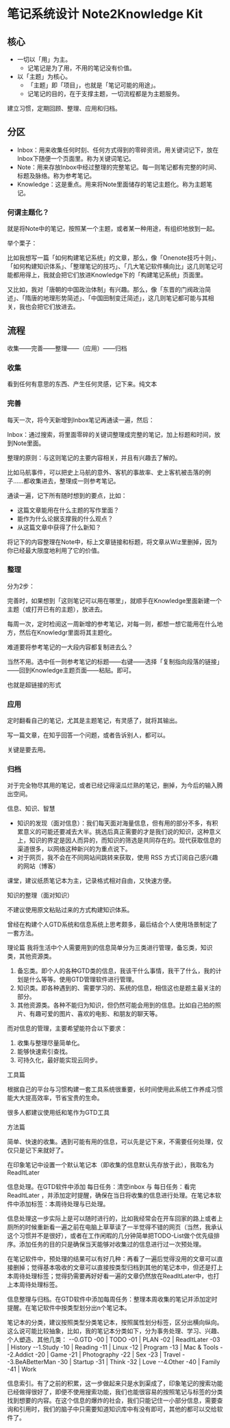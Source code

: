 # 笔记系统设计 Note2Knowledge Kit

## 核心

+ 一切以「用」为主。
    + 记笔记是为了用，不用的笔记没有价值。
+ 以「主题」为核心。
    + 「主题」即「项目」，也就是「笔记可能的用途」。
    + 记笔记的目的，在于支撑主题，一切流程都是为主题服务。

建立习惯，定期回顾、整理、应用和归档。

## 分区

+ Inbox：用来收集任何时刻、任何方式得到的零碎资讯，用关键词记下，放在Inbox下随便一个页面里。称为关键词笔记。
+ Note：用来存放Inbox中经过整理的完整笔记。每一则笔记都有完整的时间、标题及脉络。称为参考笔记。
+ Knowledge：这是重点。用来将Note里面储存的笔记主题化。称为主题笔记。

### 何谓主题化？

就是将Note中的笔记，按照某一个主题，或者某一种用途，有组织地放到一起。

举个栗子：

比如我想写一篇「如何构建笔记系统」的文章，那么，像「Onenote技巧十则」、「如何构建知识体系」、「整理笔记的技巧」、「几大笔记软件横向比」这几则笔记可能都用得上，我就会把它们放进Knowledge下的「构建笔记系统」页面里。

又比如，我对「唐朝的中国政治体制」有兴趣。那么，像「东晋的门阀政治简述」、「隋唐的地理形势简述」、「中国田制变迁简述」，这几则笔记都可能与其相关，我也会把它们放进去。

## 流程

收集——完善——整理——（应用）——归档

### 收集

看到任何有意思的东西、产生任何灵感，记下来。纯文本

### 完善

每天一次，将今天新增到Inbox笔记再通读一遍，然后：

Inbox：通过搜索，将里面零碎的关键词整理成完整的笔记，加上标题和时间，放到Note里面。

整理的原则：与这则笔记的主要内容相关，并且有兴趣去了解的。

比如马航事件，可以把史上马航的意外、客机的事故率、史上客机被击落的例子……都收集进去，整理成一则参考笔记。

通读一遍，记下所有随时想到的要点，比如：

+ 这篇文章能用在什么主题的写作里面？
+ 能作为什么论据支撑我的什么观点？
+ 从这篇文章中获得了什么新知？

将记下的内容整理在Note中，标上文章链接和标题，将文章从Wiz里删掉，因为你已经最大限度地利用了它的价值。


### 整理

分为2步：

完善时，如果想到「这则笔记可以用在哪里」，就顺手在Knowledge里面新建一个主题（或打开已有的主题），放进去。

每周一次，定时检阅这一周新增的参考笔记，对每一则，都想一想它能用在什么地方，然后在Knowledgr里面将其主题化。

难道要将参考笔记的一大段内容都复制进去么？

当然不用。选中任一则参考笔记的标题——右键——选择「复制指向段落的链接」——回到Knowledge主题页面——粘贴。即可。

也就是超链接的形式

### 应用

定时翻看自己的笔记，尤其是主题笔记，有灵感了，就将其输出。

写一篇文章，在知乎回答一个问题，或者告诉别人，都可以。

关键是要去用。

### 归档

对于完全物尽其用的笔记，或者已经记得滚瓜烂熟的笔记，删掉，为今后的输入腾出空间。


信息、知识、智慧

+ 知识的发现（面对信息）：我们每天面对海量信息，但有用的部分不多，有积累意义的可能还要减去大半。挑选后真正需要的才是我们说的知识，这种意义上，知识的界定是因人而异的，而知识的筛选是共同存在的。现代获取信息的渠道很多，以网络这种新兴的为重点说下。
+ 对于网页，我不会在不同网站间跳转来获取，使用 RSS 方式订阅自己感兴趣的网站（博客）

课堂，建议纸质笔记本为主，记录格式相对自由，又快速方便。

知识的整理（面对知识）

不建议使用原文粘贴过来的方式构建知识体系。



曾经在构建个人GTD系统和信息系统上思考颇多，最后结合个人使用场景制定了一套方法。

理论篇
我将生活中个人需要用到的信息简单分为三类进行管理，备忘类，知识类，其他资源类。

1. 备忘类。即个人的各种GTD类的信息，我该干什么事情，我干了什么，我的计划是什么等等。使用GTD管理软件进行管理。
2. 知识类。即各种遇到的、需要学习的、系统的信息，相信这也是题主最关注的部分。
3. 其他资源类。各种不能归为知识，但仍然可能会用到的信息。比如自己拍的照片、有趣可爱的图片、喜欢的电影、和朋友的聊天等。

而对信息的管理，主要希望能符合以下要求：

1. 收集与整理尽量简单化。
2. 能够快速索引查找。
3. 可持久化，最好能实现云同步。

工具篇

根据自己的平台与习惯构建一套工具系统很重要，长时间使用此系统工作养成习惯能大大提高效率，节省宝贵的生命。

很多人都建议使用纸和笔作为GTD工具


方法篇

简单、快速的收集。遇到可能有用的信息，可以先是记下来，不需要任何处理，仅仅只是记下来就好了。

在印象笔记中设置一个默认笔记本（即收集的信息默认先存放于此），我取名为ReadItLater

信息处理。在GTD软件中添加 每日任务：清空inbox 与 每日任务：看完ReadItLater ，并添加定时提醒，确保在当日将收集的信息进行处理。在笔记本软件中添加标签：本周待处理与已处理。

信息处理这一步实际上是可以随时进行的，比如我经常会在开车回家的路上或者上厕所的时候重新看一遍之前在电脑上草草读了一半觉得不错的网页（当然，我承认这个习惯并不是很好），或者在工作闲暇的几分钟简单把TODO-List做个优先级排序。添加任务的目的只是确保当天能够对收集过的信息进行过一次预处理。

在笔记软件中，预处理的结果可以有好几种：再看了一遍后觉得没用的文章可以直接删掉；觉得基本吸收的文章可以直接按类型归档到其他的笔记本中，但还是打上本周待处理标签；觉得扔需要再好好看一遍的文章仍然放在ReadItLater中，也打上本周待处理标签。

信息整理与归档。在GTD软件中添加每周任务：整理本周收集的笔记并添加定时提醒。在笔记软件中按类型划分出n个笔记本。

笔记本的分类，建议按照类型分类笔记本，按照属性划分标签，区分出横向纵向。这么说可能比较抽象，比如，我的笔记本分类如下，分为事务处理、学习、兴趣、个人塑造、其他几类：
--0.GTD
      -00 | TODO
      -01 | PLAN
      -02 | ReadItLater
      -03 | History
  --1.Study
      -10 | Reading
      -11 | Linux
      -12 | Program
      -13 | Mac & Tools
  --2.Addict
      -20 | Game
      -21 | Photography
      -22 | Sex
      -23 | Travel
  --3.BeABetterMan
      -30 | Startup
      -31 | Think
      -32 | Love
  --4.Other
      -40 | Family
      -41 | Work


信息索引。有了之前的积累，这一步做起来只是水到渠成了，印象笔记的搜索功能已经做得很好了，即便不使用搜索功能，我们也能很容易的按照笔记与标签的分类找到想要的内容。在这个信息的爆炸的社会，我们只能记住一小部分信息，需要查询和引用时，我们的脑子中只需要知道知识库中有没有即可，其他的都可以交给软件了。
